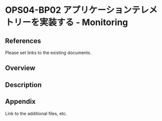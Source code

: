 # OPS04-BP02 アプリケーションテレメトリーを実装する - Monitoring

## References

Please set links to the existing documents.

## Overview

## Description


## Appendix

Link to the additional files, etc.